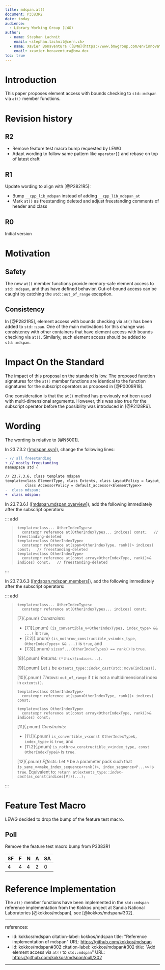```yaml
---
title: mdspan.at()
document: P3383R2
date: today
audience:
  - Library Working Group (LWG)
author:
  - name: Stephan Lachnit
    email: <stephan.lachnit@cern.ch>
  - name: Xavier Bonaventura ([BMW](https://www.bmwgroup.com/en/innovation/automated-driving.html))
    email: <xavier.bonaventura@bmw.de>
toc: true
---
```


# Introduction

This paper proposes element access with bounds checking to `std::mdspan` via `at()` member functions.

# Revision history

## R2

- Remove feature test macro bump requested by LEWG
- Adapt wording to follow same pattern like `operator[]` and rebase on top of latest draft

## R1

Update wording to align with [@P2821R5]:

- Bump `__cpp_lib_mdspan` instead of adding `__cpp_lib_mdspan_at`
- Mark `at()` as freestanding deleted and adjust freestanding comments of header and class

## R0

Initial version

# Motivation

## Safety

The new `at()` member functions provide memory-safe element access to `std::mdspan`, and thus have defined behavior. Out-of-bound access can be caught by catching the `std::out_of_range` exception.

## Consistency

In [@P2821R5], element access with bounds checking via `at()` has been added to `std::span`. One of the main motivations for this change was consistency with other containers that have element access with bounds checking via `at()`. Similarly, such element access should be added to `std::mdspan`.

# Impact On the Standard

The impact of this proposal on the standard is low. The proposed function signatures for the `at()` member functions are identical to the function signatures for the subscript operators as proposed in [@P0009R18].

One consideration is that the `at()` method has previously not been used with multi-dimensional arguments. However, this was also true for the subscript operator  before the possibility was introduced in [@P2128R6].

# Wording

The wording is relative to [@N5001].

In 23.7.3.2 ([[mdspan.syn]](https://eel.is/c++draft/mdspan.syn)), change the following lines:

```diff
- // all freestanding
+ // mostly freestanding
namespace std {
```

```diff
// 23.7.3.6, class template mdspan
template<class ElementType, class Extents, class LayoutPolicy = layout_right,
         class AccessorPolicy = default_accessor<ElementType>>
-  class mdspan;
+  class mdspan;                                                                // partially freestanding
```

In 23.7.3.6.1 ([[mdspan.mdspan.overview]](https://eel.is/c++draft/mdspan.mdspan.overview)), add the following immediately after the subscript operators:

::: add

> ```
> template<class... OtherIndexTypes>
>   constexpr reference at(OtherIndexTypes... indices) const;   // freestanding-deleted
> template<class OtherIndexType>
>   constexpr reference at(span<OtherIndexType, rank()> indices) const;   // freestanding-deleted
> template<class OtherIndexType>
>   constexpr reference at(const array<OtherIndexType, rank()>& indices) const;   // freestanding-deleted
> ```

:::

In 23.7.3.6.3 ([[mdspan.mdspan.members]](https://eel.is/c++draft/mdspan.mdspan.members)), add the following immediately after the subscript operators:

::: add

> ```
> template<class... OtherIndexTypes>
>   constexpr reference at(OtherIndexTypes... indices) const;
> ```
> [7]{.pnum} *Constraints:*
>
> - [7.1]{.pnum} `(is_convertible_v<OtherIndexTypes, index_type> && ...)` is `true`,
> - [7.2]{.pnum} `(is_nothrow_constructible_v<index_type, OtherIndexTypes> && ...)` is `true`, and
> - [7.3]{.pnum} `sizeof...(OtherIndexTypes) == rank()` is `true`.
>
> [8]{.pnum} *Returns:* `(*this)[indices...]`.
>
> [9]{.pnum} Let `I` be `extents_type::`*`index_cast`*`(std::move(indices))`.
>
> [10]{.pnum} *Throws:* `out_of_range` if `I` is not a multidimensional index in `extents()`.
>
> ```
> template<class OtherIndexType>
>   constexpr reference at(span<OtherIndexType, rank()> indices) const;
> ```
> ```
> template<class OtherIndexType>
>   constexpr reference at(const array<OtherIndexType, rank()>& indices) const;
> ```
> [11]{.pnum} *Constraints:*
>
> - [11.1]{.pnum} `is_convertible_v<const OtherIndexType&, index_type>` is `true`, and
> - [11.2]{.pnum} `is_nothrow_constructible_v<index_type, const OtherIndexType&>` is `true`.
>
> [12]{.pnum} *Effects:* Let `P` be a parameter pack such that
>   `is_same_v<make_index_sequence<rank()>, index_sequence<P...>>`
> is `true`. Equivalent to:
>   `return at(extents_type::`*`index-cast`*`(as_const(indices[P]))...);`

:::

# Feature Test Macro

LEWG decided to drop the bump of the feature test macro.

## Poll

Remove the feature test macro bump from P3383R1

| SF | F | N | A | SA |
|----|---|---|---|----|
|  4 | 4 | 4 | 2 |  0 |

# Reference Implementation

The `at()` member functions have been implemented in the `std::mdspan` reference implementation from the Kokkos project at Sandia National Laboratories [@kokkos/mdspan], see [@kokkos/mdspan#302].

---
references:
  - id: kokkos/mdspan
    citation-label: kokkos/mdspan
    title: "Reference implementation of mdspan"
    URL: https://github.com/kokkos/mdspan
  - id: kokkos/mdspan#302
    citation-label: kokkos/mdspan#302
    title: "Add element access via `at()` to `std::mdspan`"
    URL: https://github.com/kokkos/mdspan/pull/302
---
